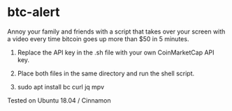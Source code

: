 # btc-alert
Annoy your family and friends with a script that takes over your screen with a video every time bitcoin goes up more than $50 in 5 minutes.

1. Replace the API key in the .sh file with your own CoinMarketCap API key.

2. Place both files in the same directory and run the shell script.

3. sudo apt install bc curl jq mpv

Tested on Ubuntu 18.04 / Cinnamon
